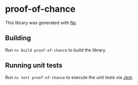 # proof-of-chance

This library was generated with [Nx](https://nx.dev).

## Building

Run `nx build proof-of-chance` to build the library.

## Running unit tests

Run `nx test proof-of-chance` to execute the unit tests via [Jest](https://jestjs.io).

